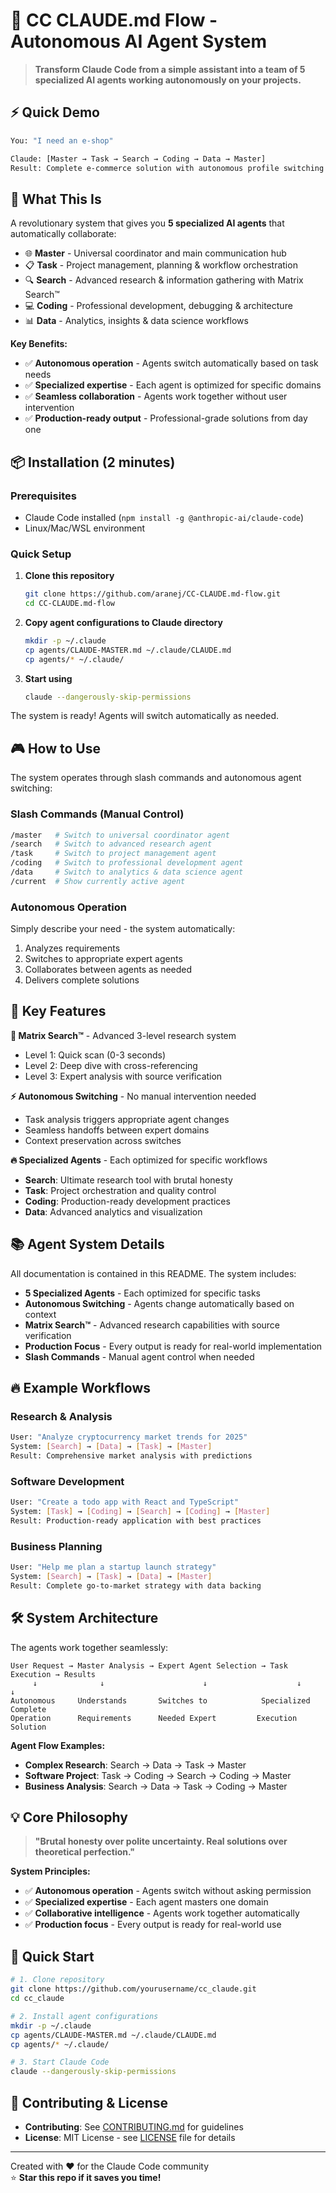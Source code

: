 # 🚀 CC CLAUDE.md Flow - Autonomous AI Agent System

> **Transform Claude Code from a simple assistant into a team of 5 specialized AI agents working autonomously on your projects.**

## ⚡ Quick Demo

```bash
You: "I need an e-shop"

Claude: [Master → Task → Search → Coding → Data → Master]  
Result: Complete e-commerce solution with autonomous profile switching
```

## 🎯 What This Is

A revolutionary system that gives you **5 specialized AI agents** that automatically collaborate:

- 🌐 **Master** - Universal coordinator and main communication hub
- 📋 **Task** - Project management, planning & workflow orchestration  
- 🔍 **Search** - Advanced research & information gathering with Matrix Search™
- 💻 **Coding** - Professional development, debugging & architecture
- 📊 **Data** - Analytics, insights & data science workflows

**Key Benefits:**
- ✅ **Autonomous operation** - Agents switch automatically based on task needs
- ✅ **Specialized expertise** - Each agent is optimized for specific domains
- ✅ **Seamless collaboration** - Agents work together without user intervention
- ✅ **Production-ready output** - Professional-grade solutions from day one

## 📦 Installation (2 minutes)

### Prerequisites
- Claude Code installed (`npm install -g @anthropic-ai/claude-code`)
- Linux/Mac/WSL environment

### Quick Setup

1. **Clone this repository**
   ```bash
   git clone https://github.com/aranej/CC-CLAUDE.md-flow.git
   cd CC-CLAUDE.md-flow
   ```

2. **Copy agent configurations to Claude directory**
   ```bash
   mkdir -p ~/.claude
   cp agents/CLAUDE-MASTER.md ~/.claude/CLAUDE.md
   cp agents/* ~/.claude/
   ```

3. **Start using**
   ```bash
   claude --dangerously-skip-permissions
   ```

The system is ready! Agents will switch automatically as needed.

## 🎮 How to Use

The system operates through slash commands and autonomous agent switching:

### Slash Commands (Manual Control)
```bash
/master   # Switch to universal coordinator agent
/search   # Switch to advanced research agent  
/task     # Switch to project management agent
/coding   # Switch to professional development agent
/data     # Switch to analytics & data science agent
/current  # Show currently active agent
```

### Autonomous Operation
Simply describe your need - the system automatically:
1. Analyzes requirements
2. Switches to appropriate expert agents
3. Collaborates between agents as needed
4. Delivers complete solutions

## 🚀 Key Features

**🧠 Matrix Search™** - Advanced 3-level research system
- Level 1: Quick scan (0-3 seconds)
- Level 2: Deep dive with cross-referencing  
- Level 3: Expert analysis with source verification

**⚡ Autonomous Switching** - No manual intervention needed
- Task analysis triggers appropriate agent changes
- Seamless handoffs between expert domains
- Context preservation across switches

**🔥 Specialized Agents** - Each optimized for specific workflows
- **Search**: Ultimate research tool with brutal honesty
- **Task**: Project orchestration and quality control
- **Coding**: Production-ready development practices
- **Data**: Advanced analytics and visualization

## 📚 Agent System Details

All documentation is contained in this README. The system includes:

- **5 Specialized Agents** - Each optimized for specific tasks
- **Autonomous Switching** - Agents change automatically based on context
- **Matrix Search™** - Advanced research capabilities with source verification
- **Production Focus** - Every output is ready for real-world implementation
- **Slash Commands** - Manual agent control when needed

## 🔥 Example Workflows

### Research & Analysis
```bash
User: "Analyze cryptocurrency market trends for 2025"
System: [Search] → [Data] → [Task] → [Master]
Result: Comprehensive market analysis with predictions
```

### Software Development  
```bash
User: "Create a todo app with React and TypeScript"
System: [Task] → [Coding] → [Search] → [Coding] → [Master]
Result: Production-ready application with best practices
```

### Business Planning
```bash
User: "Help me plan a startup launch strategy"
System: [Search] → [Task] → [Data] → [Master]
Result: Complete go-to-market strategy with data backing
```

## 🛠️ System Architecture

The agents work together seamlessly:

```
User Request → Master Analysis → Expert Agent Selection → Task Execution → Results
     ↓              ↓                      ↓                    ↓           ↓
Autonomous     Understands       Switches to            Specialized    Complete
Operation      Requirements      Needed Expert         Execution      Solution
```

**Agent Flow Examples:**
- **Complex Research**: Search → Data → Task → Master
- **Software Project**: Task → Coding → Search → Coding → Master  
- **Business Analysis**: Search → Data → Task → Coding → Master

## 💡 Core Philosophy

> **"Brutal honesty over polite uncertainty. Real solutions over theoretical perfection."**

**System Principles:**
- ✅ **Autonomous operation** - Agents switch without asking permission
- ✅ **Specialized expertise** - Each agent masters one domain  
- ✅ **Collaborative intelligence** - Agents work together automatically
- ✅ **Production focus** - Every output is ready for real-world use

## 🚀 Quick Start

```bash
# 1. Clone repository
git clone https://github.com/yourusername/cc_claude.git
cd cc_claude

# 2. Install agent configurations  
mkdir -p ~/.claude
cp agents/CLAUDE-MASTER.md ~/.claude/CLAUDE.md
cp agents/* ~/.claude/

# 3. Start Claude Code
claude --dangerously-skip-permissions
```

## 🤝 Contributing & License

- **Contributing**: See [CONTRIBUTING.md](CONTRIBUTING.md) for guidelines
- **License**: MIT License - see [LICENSE](LICENSE) file for details

---

Created with ❤️ for the Claude Code community  
⭐ **Star this repo if it saves you time!**
